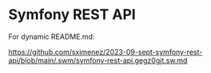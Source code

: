 # Symfony REST API

For dynamic README.md:

https://github.com/sximenez/2023-09-sept-symfony-rest-api/blob/main/.swm/symfony-rest-api.gegz0gjt.sw.md
